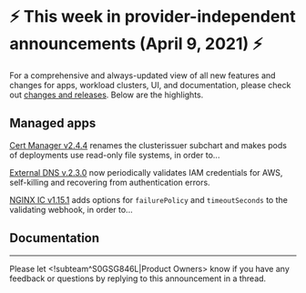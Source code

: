 # :zap: This week in provider-independent announcements (April 9, 2021) :zap:

For a comprehensive and always-updated view of all new features and changes for apps, workload clusters, UI, and documentation, please check out [changes and releases](https://docs.giantswarm.io/changes/). Below are the highlights.

## Managed apps

[Cert Manager v2.4.4](https://docs.giantswarm.io/changes/managed-apps/cert-manager-app/v2.4.4/) renames the clusterissuer subchart and makes pods of deployments use read-only file systems, in order to...

[External DNS v.2.3.0](https://docs.giantswarm.io/changes/managed-apps/external-dns-app/v2.3.0/) now periodically validates IAM credentials for AWS, self-killing and recovering from authentication errors.

[NGINX IC v1.15.1](https://docs.giantswarm.io/changes/managed-apps/nginx-ingress-controller-app/v1.15.1/) adds options for `failurePolicy` and `timeoutSeconds` to the validating webhook, in order to...

## Documentation

---
Please let <!subteam^S0GSG846L|Product Owners> know if you have any feedback or questions by replying to this announcement in a thread.

